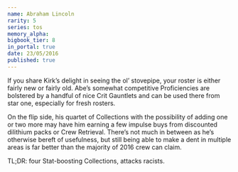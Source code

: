 ```yaml
---
name: Abraham Lincoln
rarity: 5
series: tos
memory_alpha:
bigbook_tier: 8
in_portal: true
date: 23/05/2016
published: true
---
```


If you share Kirk’s delight in seeing the ol’ stovepipe, your roster is either fairly new or fairly old. Abe’s somewhat competitive Proficiencies are bolstered by a handful of nice Crit Gauntlets and can be used there from star one, especially for fresh rosters.

On the flip side, his quartet of Collections with the possibility of adding one or two more may have him earning a few impulse buys from discounted dilithium packs or Crew Retrieval. There’s not much in between as he’s otherwise bereft of usefulness, but still being able to make a dent in multiple areas is far better than the majority of 2016 crew can claim. 

TL;DR: four Stat-boosting Collections, attacks racists.
